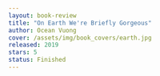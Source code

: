 ```yaml
---
layout: book-review
title: "On Earth We're Briefly Gorgeous"
author: Ocean Vuong
cover: /assets/img/book_covers/earth.jpg
released: 2019
stars: 5
status: Finished
---
```

